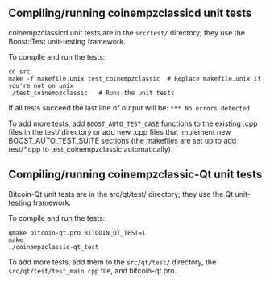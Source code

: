 Compiling/running coinempzclassicd unit tests
------------------------------------

coinempzclassicd unit tests are in the `src/test/` directory; they
use the Boost::Test unit-testing framework.

To compile and run the tests:

	cd src
	make -f makefile.unix test_coinempzclassic  # Replace makefile.unix if you're not on unix
	./test_coinempzclassic   # Runs the unit tests

If all tests succeed the last line of output will be:
`*** No errors detected`

To add more tests, add `BOOST_AUTO_TEST_CASE` functions to the existing
.cpp files in the test/ directory or add new .cpp files that
implement new BOOST_AUTO_TEST_SUITE sections (the makefiles are
set up to add test/*.cpp to test_coinempzclassic automatically).


Compiling/running coinempzclassic-Qt unit tests
---------------------------------------

Bitcoin-Qt unit tests are in the src/qt/test/ directory; they
use the Qt unit-testing framework.

To compile and run the tests:

	qmake bitcoin-qt.pro BITCOIN_QT_TEST=1
	make
	./coinempzclassic-qt_test

To add more tests, add them to the `src/qt/test/` directory,
the `src/qt/test/test_main.cpp` file, and bitcoin-qt.pro.
